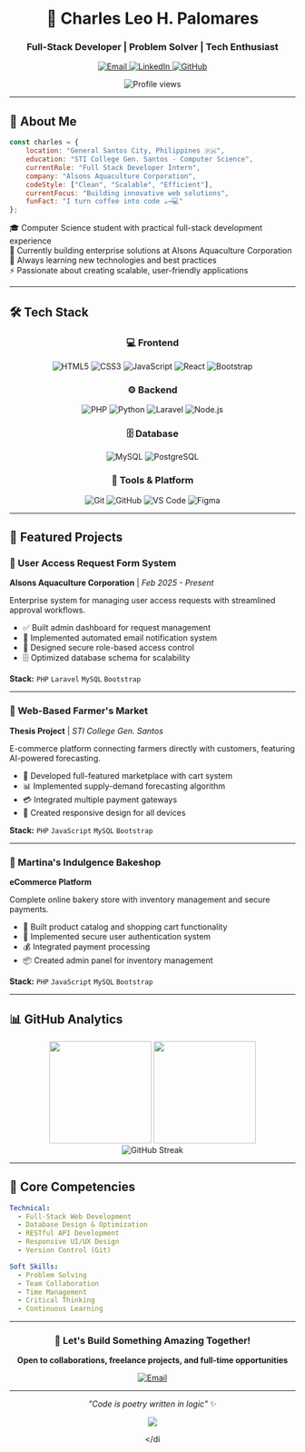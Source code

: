 <div align="center">

# 👋 Charles Leo H. Palomares

### Full-Stack Developer | Problem Solver | Tech Enthusiast

<p>
  <a href="mailto:charlesleoherrera@gmail.com">
    <img src="https://img.shields.io/badge/Email-D14836?style=for-the-badge&logo=gmail&logoColor=white" alt="Email"/>
  </a>
  <a href="https://linkedin.com/in/charlesleooo">
    <img src="https://img.shields.io/badge/LinkedIn-0077B5?style=for-the-badge&logo=linkedin&logoColor=white" alt="LinkedIn"/>
  </a>
  <a href="https://github.com/charlesleooo">
    <img src="https://img.shields.io/badge/GitHub-100000?style=for-the-badge&logo=github&logoColor=white" alt="GitHub"/>
  </a>
</p>

<img src="https://komarev.com/ghpvc/?username=charlesleooo&color=blueviolet&style=flat-square" alt="Profile views"/>

</div>

---

## 🚀 About Me

```javascript
const charles = {
    location: "General Santos City, Philippines 🇵🇭",
    education: "STI College Gen. Santos - Computer Science",
    currentRole: "Full Stack Developer Intern",
    company: "Alsons Aquaculture Corporation",
    codeStyle: ["Clean", "Scalable", "Efficient"],
    currentFocus: "Building innovative web solutions",
    funFact: "I turn coffee into code ☕→💻"
};
```

🎓 Computer Science student with practical full-stack development experience  
💼 Currently building enterprise solutions at Alsons Aquaculture Corporation  
🌱 Always learning new technologies and best practices  
⚡ Passionate about creating scalable, user-friendly applications

---

## 🛠️ Tech Stack

<div align="center">

### 💻 Frontend
![HTML5](https://img.shields.io/badge/HTML5-E34F26?style=for-the-badge&logo=html5&logoColor=white)
![CSS3](https://img.shields.io/badge/CSS3-1572B6?style=for-the-badge&logo=css3&logoColor=white)
![JavaScript](https://img.shields.io/badge/JavaScript-F7DF1E?style=for-the-badge&logo=javascript&logoColor=black)
![React](https://img.shields.io/badge/React-20232A?style=for-the-badge&logo=react&logoColor=61DAFB)
![Bootstrap](https://img.shields.io/badge/Bootstrap-7952B3?style=for-the-badge&logo=bootstrap&logoColor=white)

### ⚙️ Backend
![PHP](https://img.shields.io/badge/PHP-777BB4?style=for-the-badge&logo=php&logoColor=white)
![Python](https://img.shields.io/badge/Python-3776AB?style=for-the-badge&logo=python&logoColor=white)
![Laravel](https://img.shields.io/badge/Laravel-FF2D20?style=for-the-badge&logo=laravel&logoColor=white)
![Node.js](https://img.shields.io/badge/Node.js-339933?style=for-the-badge&logo=node.js&logoColor=white)

### 🗄️ Database
![MySQL](https://img.shields.io/badge/MySQL-4479A1?style=for-the-badge&logo=mysql&logoColor=white)
![PostgreSQL](https://img.shields.io/badge/PostgreSQL-316192?style=for-the-badge&logo=postgresql&logoColor=white)

### 🔧 Tools & Platform
![Git](https://img.shields.io/badge/Git-F05032?style=for-the-badge&logo=git&logoColor=white)
![GitHub](https://img.shields.io/badge/GitHub-181717?style=for-the-badge&logo=github&logoColor=white)
![VS Code](https://img.shields.io/badge/VS_Code-007ACC?style=for-the-badge&logo=visual-studio-code&logoColor=white)
![Figma](https://img.shields.io/badge/Figma-F24E1E?style=for-the-badge&logo=figma&logoColor=white)

</div>

---

## 💼 Featured Projects

### 🏢 User Access Request Form System
**Alsons Aquaculture Corporation** | *Feb 2025 - Present*

Enterprise system for managing user access requests with streamlined approval workflows.

- ✅ Built admin dashboard for request management
- 📧 Implemented automated email notification system
- 🔐 Designed secure role-based access control
- 🗄️ Optimized database schema for scalability

**Stack:** `PHP` `Laravel` `MySQL` `Bootstrap`

---

### 🌾 Web-Based Farmer's Market
**Thesis Project** | *STI College Gen. Santos*

E-commerce platform connecting farmers directly with customers, featuring AI-powered forecasting.

- 🛒 Developed full-featured marketplace with cart system
- 📊 Implemented supply-demand forecasting algorithm
- 💳 Integrated multiple payment gateways
- 📱 Created responsive design for all devices

**Stack:** `PHP` `JavaScript` `MySQL` `Bootstrap`

---

### 🧁 Martina's Indulgence Bakeshop
**eCommerce Platform**

Complete online bakery store with inventory management and secure payments.

- 🎂 Built product catalog and shopping cart functionality
- 🔐 Implemented secure user authentication system
- 💰 Integrated payment processing
- 📦 Created admin panel for inventory management

**Stack:** `PHP` `JavaScript` `MySQL` `Bootstrap`

---

## 📊 GitHub Analytics

<div align="center">
  <img height="180em" src="https://github-readme-stats.vercel.app/api?username=charlesleooo&show_icons=true&theme=radical&include_all_commits=true&count_private=true&border_radius=10"/>
  <img height="180em" src="https://github-readme-stats.vercel.app/api/top-langs/?username=charlesleooo&layout=compact&langs_count=8&theme=radical&border_radius=10"/>
</div>

<div align="center">
  <img src="https://github-readme-streak-stats.herokuapp.com/?user=charlesleooo&theme=radical&border_radius=10" alt="GitHub Streak"/>
</div>

---

## 🎯 Core Competencies

```yaml
Technical:
  - Full-Stack Web Development
  - Database Design & Optimization
  - RESTful API Development
  - Responsive UI/UX Design
  - Version Control (Git)

Soft Skills:
  - Problem Solving
  - Team Collaboration
  - Time Management
  - Critical Thinking
  - Continuous Learning
```

---

<div align="center">

### 💬 Let's Build Something Amazing Together!

**Open to collaborations, freelance projects, and full-time opportunities**

[![Email](https://img.shields.io/badge/Reach_Out-charlesleoherrera@gmail.com-D14836?style=for-the-badge&logo=gmail&logoColor=white)](mailto:charlesleoherrera@gmail.com)

---

*"Code is poetry written in logic"* ✨

<img src="https://capsule-render.vercel.app/api?type=waving&color=gradient&height=100&section=footer"/>

</di
